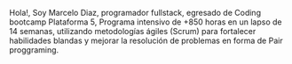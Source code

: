 Hola!, Soy Marcelo Diaz, programador fullstack, egresado de Coding bootcamp Plataforma 5, Programa intensivo de +850 horas en un lapso de 14 semanas,
utilizando metodologías ágiles (Scrum) para fortalecer habilidades blandas y mejorar la resolución de problemas en forma de Pair proggraming.
